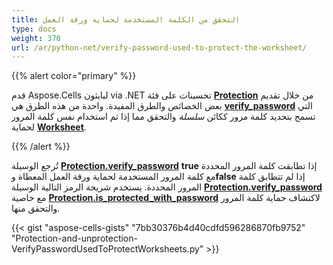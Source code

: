 ```yaml
---
title: التحقق من الكلمة المستخدمة لحماية ورقة العمل
type: docs
weight: 370
url: /ar/python-net/verify-password-used-to-protect-the-worksheet/
---
```


{{% alert color="primary" %}}

قدم Aspose.Cells لبايثون via .NET تحسينات على فئة [**Protection**](https://reference.aspose.com/cells/python-net/aspose.cells/protection) من خلال تقديم بعض الخصائص والطرق المفيدة. واحدة من هذه الطرق هي [**verify_password**](https://reference.aspose.com/cells/python-net/aspose.cells/protection/verify_password) التي تسمح بتحديد كلمة مرور ككائن *سلسلة* والتحقق مما إذا تم استخدام نفس كلمة المرور لحماية [**Worksheet**](https://reference.aspose.com/cells/python-net/aspose.cells/worksheet).

{{% /alert %}}

تُرجع الوسيلة [**Protection.verify_password**](https://reference.aspose.com/cells/python-net/aspose.cells/protection/verify_password) **true** إذا تطابقت كلمة المرور المحددة مع كلمة المرور المستخدمة لحماية ورقة العمل المعطاة و**false** إذا لم تتطابق كلمة المرور المحددة. يستخدم شريحة الرمز التالية الوسيلة [**Protection.verify_password**](https://reference.aspose.com/cells/python-net/aspose.cells/protection/verify_password) مع خاصية [**Protection.is_protected_with_password**](https://reference.aspose.com/cells/python-net/aspose.cells/protection/is_protected_with_password) لاكتشاف حماية كلمة المرور والتحقق منها.

{{< gist "aspose-cells-gists" "7bb30376b4d40cdfd596286870fb9752" "Protection-and-unprotection-VerifyPasswordUsedToProtectWorksheets.py" >}}

